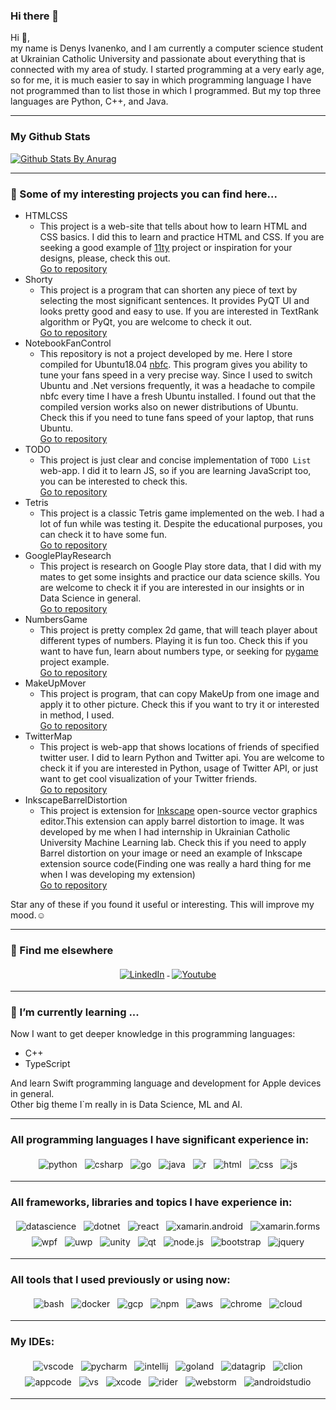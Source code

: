 ### Hi there 👋
Hi 👋,<br/>
my name is Denys Ivanenko, and I am currently a computer science student at Ukrainian Catholic University and passionate about everything that is connected with my area of study. I started programming at a very early age, so for me, it is much easier to say in which programming language I have not programmed than to list those in which I programmed. But my top three languages are Python, C++, and Java.

---


### My Github Stats
[![Github Stats By Anurag](https://github-readme-stats.vercel.app/api?username=LilJohny&show_icons=true&title_color=fff&icon_color=79ff97&text_color=9f9f9f&bg_color=151515)](https://github.com/anuraghazra/github-readme-stats)

---

###  🔭 Some of my interesting projects you can find here...
* HTMLCSS
  * This project is a web-site that tells about how to learn HTML and CSS basics. I did this to learn and practice HTML and CSS. If you are seeking a good example of [11ty](https://www.11ty.dev) project or inspiration for your designs, please, check this out. <br/>[Go to repository](https://github.com/LilJohny/HTMLCSS)
* Shorty
  * This project is a program that can shorten any piece of text by selecting the most significant sentences. It provides PyQT UI and looks pretty good and easy to use. If you are interested in TextRank algorithm or PyQt, you are welcome to check it out. <br/> [Go to repository](https://github.com/LilJohny/Shorty)
* NotebookFanControl
  * This repository is not a project developed by me. Here I store compiled for Ubuntu18.04 [nbfc](https://github.com/hirschmann/nbfc). This program gives you ability to tune your fans speed in a very precise way. Since I used to switch Ubuntu and .Net versions frequently, it was a headache to compile nbfc every time I have a fresh Ubuntu installed. I found out that the compiled version works also on newer distributions of Ubuntu. Check this if you need to tune fans speed of your laptop, that runs Ubuntu. <br/>
   [Go to repository](https://github.com/LilJohny/NotebookFanControl)
* TODO
  * This project is just clear and concise implementation of `TODO List` web-app. I did it to learn JS, so if you are learning JavaScript too, you can be interested to check this. <br/>[Go to repository](https://github.com/LilJohny/ucu*todo)
* Tetris 
  * This project is a classic Tetris game implemented on the web. I had a lot of fun while was testing it. Despite the educational purposes, you can check it to have some fun. <br/> [Go to repository](https://github.com/LilJohny/Tetris)
* GooglePlayResearch 
  * This project is research on Google Play store data, that I  did with my mates to get some insights and practice our data science skills. You are welcome to check it if you are interested in our insights or in Data Science in general. <br/> [Go to repository](https://github.com/LilJohny/GooglePlayResearch)
* NumbersGame 
  * This project is pretty complex 2d game, that will teach player about different types of numbers. Playing it is fun too. Check this if you want to have fun, learn about numbers type, or seeking for [pygame](https://www.pygame.org/) project example. <br/>[Go to repository](https://github.com/LilJohny/NumbersGame)
* MakeUpMover
  * This project is program, that can copy MakeUp from one image and apply it to other picture. Check this if you want to try it or interested in method, I used. <br/>[Go to repository](https://github.com/LilJohny/MakeUpMover)
* TwitterMap 
  * This project is web-app that shows locations of friends of specified twitter user. I did to learn Python and Twitter api. You are welcome to check it if you are interested in Python, usage of Twitter API, or just want to get cool visualization of your Twitter friends. <br/>[Go to repository](https://github.com/LilJohny/TwitterMap)
* InkscapeBarrelDistortion
  * This project is extension for [Inkscape](https://inkscape.org) open-source vector graphics editor.This extension can apply barrel distortion to image. It was developed by me when I had internship in Ukrainian Catholic University Machine Learning lab. Check this if you need to apply Barrel distortion on your image or need an example of Inkscape extension source code(Finding one was really a hard thing for me when I was developing my extension) <br/>[Go to repository](https://github.com/ucuapps/InkscapeBarrelDistortion)

Star any of these if you found it useful or interesting. This will improve my mood.☺️

---

### 📢 Find me elsewhere
<p align="center">
  <a href="https://www.linkedin.com/in/denis-ivanenko-567ab0176/">
    <img src="https://raw.githubusercontent.com/MikeCodesDotNET/MikeCodesDotNET/a8abbf37441f3253f74ea255a47f289208d7568c/Resources/linkedIn.svg" alt="LinkedIn" style="vertical-align:top; margin:4px">
  </a>

 <a href="https://www.youtube.com/channel/UCOaw2VmHe3FRadtxbGGvyQA">
    <img src="https://raw.githubusercontent.com/MikeCodesDotNET/MikeCodesDotNET/a8abbf37441f3253f74ea255a47f289208d7568c/Resources/youTube.svg" alt="Youtube" style="vertical-align:top; margin:4px">
  </a>
</p>


---

###  🌱 I’m currently learning ...
Now I want to get deeper knowledge in this programming languages:
* C++
* TypeScript

And learn Swift programming language and development for Apple devices in general.<br/>
Other big theme I`m really in is Data Science, ML and AI.

---

###  All programming languages I have significant experience in:

<p align="center">

<img src="https://raw.githubusercontent.com/8bithemant/8bithemant/master/svg/dev/languages/python.svg" alt="python" style="vertical-align:top; margin:4px">
<img src="https://raw.githubusercontent.com/8bithemant/8bithemant/master/svg/dev/languages/csharp.svg" alt="csharp" style="vertical-align:top; margin:4px">
<img src="https://github.com/MikeCodesDotNET/ColoredBadges/blob/master/svg/dev/languages/go.svg" alt="go"
 style="vertical-align:top; margin:4px">
<img src="https://github.com/MikeCodesDotNET/ColoredBadges/blob/master/svg/dev/languages/java.svg" alt="java"
 style="vertical-align:top; margin:4px">
<img src="https://github.com/MikeCodesDotNET/ColoredBadges/blob/master/svg/dev/languages/r.svg" alt="r"
  style="vertical-align:top; margin:4px">
<img src="https://raw.githubusercontent.com/8bithemant/8bithemant/master/svg/dev/languages/html.svg" alt="html" style="vertical-align:top; margin:4px">
<img src="https://github.com/MikeCodesDotNET/ColoredBadges/blob/master/svg/dev/languages/css3.svg" alt="css"
style="vertical-align:top; margin:4px">
<img src="https://raw.githubusercontent.com/8bithemant/8bithemant/master/svg/dev/languages/js.svg" alt="js" 
style="vertical-align:top; margin:4px">

</p>

--- 

###  All frameworks, libraries and topics I have experience in:
<p align="center">
<img src="https://raw.githubusercontent.com/8bithemant/8bithemant/master/svg/dev/misc/datascience.svg" alt="datascience" style="vertical-align:top; margin:4px">
<img src="https://github.com/MikeCodesDotNET/ColoredBadges/blob/master/svg/dev/languages/csharp_dotnet.svg" alt="dotnet" style="vertical-align:top; margin:4px">
<img src="https://raw.githubusercontent.com/8bithemant/8bithemant/master/svg/dev/frameworks/react.svg" alt="react" style="vertical-align:top; margin:4px">
<img src="https://github.com/MikeCodesDotNET/ColoredBadges/blob/master/svg/dev/frameworks/xamarin_android.svg" alt="xamarin.android" style="vertical-align:top; margin:4px">
<img src="https://github.com/MikeCodesDotNET/ColoredBadges/blob/master/svg/dev/frameworks/xamarin_forms.svg" alt="xamarin.forms" style="vertical-align:top; margin:4px">
<img src="https://github.com/MikeCodesDotNET/ColoredBadges/blob/master/svg/dev/frameworks/wpf.svg" alt="wpf" 
style="vertical-align:top; margin:4px">
<img src="https://github.com/MikeCodesDotNET/ColoredBadges/blob/master/svg/dev/frameworks/uwp.svg" alt="uwp" 
style="vertical-align:top; margin:4px">
<img src="https://github.com/MikeCodesDotNET/ColoredBadges/blob/master/svg/dev/frameworks/unity.svg" alt="unity" style="vertical-align:top; margin:4px">
<img src="https://github.com/MikeCodesDotNET/ColoredBadges/blob/master/svg/dev/frameworks/qt.svg" alt="qt"
 style="vertical-align:top; margin:4px">
<img src="https://github.com/MikeCodesDotNET/ColoredBadges/blob/master/svg/dev/frameworks/nodejs_larger.svg" alt="node.js" style="vertical-align:top; margin:4px">
<img src="https://github.com/MikeCodesDotNET/ColoredBadges/blob/master/svg/dev/frameworks/bootstrap.svg" alt="bootstrap" style="vertical-align:top; margin:4px">
<img src="https://github.com/MikeCodesDotNET/ColoredBadges/blob/master/svg/dev/frameworks/jquery.svg" alt="jquery" style="vertical-align:top; margin:4px">
</p>

---

###  All tools that  I used previously or  using now:
<p align="center">
<img src="https://raw.githubusercontent.com/8bithemant/8bithemant/master/svg/dev/tools/bash.svg" alt="bash" 
style="vertical-align:top; margin:4px">
<img src="https://github.com/MikeCodesDotNET/ColoredBadges/blob/master/svg/dev/tools/docker.svg" alt="docker"
style="vertical-align:top; margin:4px">
<img src="https://raw.githubusercontent.com/8bithemant/8bithemant/master/svg/dev/services/gcp.svg" alt="gcp" 
style="vertical-align:top; margin:4px">
<img src="https://raw.githubusercontent.com/8bithemant/8bithemant/master/svg/dev/services/npm.svg" alt="npm" 
style="vertical-align:top; margin:4px">
<img src="https://raw.githubusercontent.com/8bithemant/8bithemant/master/svg/dev/services/aws.svg" alt="aws" 
style="vertical-align:top; margin:4px">
<img src="https://raw.githubusercontent.com/8bithemant/8bithemant/master/svg/dev/misc/chrome.svg" alt="chrome" style="vertical-align:top; margin:4px">
<img src="https://raw.githubusercontent.com/8bithemant/8bithemant/master/svg/dev/misc/cloud.svg" alt="cloud" 
style="vertical-align:top; margin:4px">
</p>

---

###  My IDEs:
<p align="center">
<img src="https://raw.githubusercontent.com/8bithemant/8bithemant/master/svg/dev/tools/visualstudio_code.svg" alt="vscode" style="vertical-align:top; margin:4px">
<img src="https://github.com/MikeCodesDotNET/ColoredBadges/blob/master/svg/dev/tools/jetbrains_pycharm.svg" alt="pycharm" style="vertical-align:top; margin:4px">
<img src="https://github.com/MikeCodesDotNET/ColoredBadges/blob/master/svg/dev/tools/jetbrains_intellij.svg" alt="intellij" style="vertical-align:top; margin:4px">
<img src="https://github.com/MikeCodesDotNET/ColoredBadges/blob/master/svg/dev/tools/jetbrains_goland.svg" alt="goland" style="vertical-align:top; margin:4px">
<img src="https://github.com/MikeCodesDotNET/ColoredBadges/blob/master/svg/dev/tools/jetbrains_datagrip.svg" alt="datagrip" style="vertical-align:top; margin:4px">
<img src="https://github.com/MikeCodesDotNET/ColoredBadges/blob/master/svg/dev/tools/jetbrains_clion.svg" alt="clion" style="vertical-align:top; margin:4px">
<img src="https://github.com/MikeCodesDotNET/ColoredBadges/blob/master/svg/dev/tools/jetbrains_appcode.svg" alt="appcode" style="vertical-align:top; margin:4px">
<img src="https://github.com/MikeCodesDotNET/ColoredBadges/blob/master/svg/dev/tools/visualstudio.svg" alt="vs" style="vertical-align:top; margin:4px">
<img src="https://github.com/MikeCodesDotNET/ColoredBadges/blob/master/svg/dev/tools/xcode.svg" alt="xcode" 
style="vertical-align:top; margin:4px">
<img src="https://github.com/MikeCodesDotNET/ColoredBadges/blob/master/svg/dev/tools/jetbrains_rider.svg" alt="rider" style="vertical-align:top; margin:4px">
<img src="https://github.com/MikeCodesDotNET/ColoredBadges/blob/master/svg/dev/tools/jetbrains_webstorm.svg" alt="webstorm" style="vertical-align:top; margin:4px">
<img src="https://github.com/MikeCodesDotNET/ColoredBadges/blob/master/svg/dev/tools/android_studio_colour.svg" alt="androidstudio" style="vertical-align:top; margin:4px">
</p>

---

<!--

Here are some ideas to get you started:

- 🔭 I’m currently working on ...
- 🌱 I’m currently learning ...
- 👯 I’m looking to collaborate on ...
- 🤔 I’m looking for help with ...
- 💬 Ask me about ...
- 📫 How to reach me: ...
- 😄 Pronouns: ...
- ⚡ Fun fact: ...
-->
